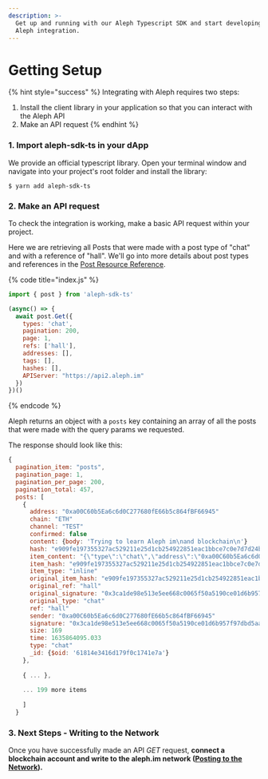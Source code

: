 ```yaml
---
description: >-
  Get up and running with our Aleph Typescript SDK and start developing your
  Aleph integration.
---
```


# Getting Setup

{% hint style="success" %}
Integrating with Aleph requires two steps:

1. Install the client library in your application so that you can interact with the Aleph API
2. Make an API request
{% endhint %}

### 1. Import aleph-sdk-ts in your dApp

We provide an official typescript library. Open your terminal window and navigate into your project's root folder and install the library:

```
$ yarn add aleph-sdk-ts
```

### 2. Make an API request

To check the integration is working, make a basic API request within your project.&#x20;

Here we are retrieving all Posts that were made with a post type of "chat" and with a reference of "hall". We'll go into more details about post types and references in the [Post Resource Reference](../api-resources-reference/posts/).

{% code title="index.js" %}
```javascript
import { post } from 'aleph-sdk-ts'

(async() => {
  await post.Get({
    types: 'chat', 
    pagination: 200,
    page: 1,
    refs: ['hall'], 
    addresses: [],
    tags: [],
    hashes: [],
    APIServer: "https://api2.aleph.im"
  })
})()
```
{% endcode %}

Aleph returns an object with a `posts` key containing an array of all the posts that were made with the query params we requested.

The response should look like this:&#x20;

```javascript
{
  pagination_item: "posts",
  pagination_page: 1,
  pagination_per_page: 200,
  pagination_total: 457,
  posts: [
    {
      address: "0xa00C60b5Ea6c6d0C277680fE66b5c864fBF66945"
      chain: "ETH"
      channel: "TEST"
      confirmed: false
      content: {body: 'Trying to learn Aleph im\nand blockchain\n'}
      hash: "e909fe197355327ac529211e25d1cb254922851eac1bbce7c0e7d7d24b056e5b"
      item_content: "{\"type\":\"chat\",\"address\":\"0xa00C60b5Ea6c6d0C277680fE66b5c864fBF66945\",\"content\":{\"body\":\"Trying to learn Aleph im\\nand blockchain\\n\"},\"time\":1635864095.033,\"ref\":\"hall\"}"
      item_hash: "e909fe197355327ac529211e25d1cb254922851eac1bbce7c0e7d7d24b056e5b"
      item_type: "inline"
      original_item_hash: "e909fe197355327ac529211e25d1cb254922851eac1bbce7c0e7d7d24b056e5b"
      original_ref: "hall"
      original_signature: "0x3ca1de98e513e5ee668c0065f50a5190ce01d6b957f97dbd5aa997d6d6e65be344c560f41a02397873ac34aaf3ae5d2ae9f4ec5f8af8fd7304685ef3fc37e5cd1b"
      original_type: "chat"
      ref: "hall"
      sender: "0xa00C60b5Ea6c6d0C277680fE66b5c864fBF66945"
      signature: "0x3ca1de98e513e5ee668c0065f50a5190ce01d6b957f97dbd5aa997d6d6e65be344c560f41a02397873ac34aaf3ae5d2ae9f4ec5f8af8fd7304685ef3fc37e5cd1b"
      size: 169
      time: 1635864095.033
      type: "chat"
      _id: {$oid: '61814e3416d179f0c1741e7a'}
    },
    
    { ... },
    
    ... 199 more items
    
    ]
  }
```

### 3. Next Steps - Writing to the Network

Once you have successfully made an API _GET_ request, **connect a blockchain account and write to the aleph.im network (**[**Posting to the Network**](posting-to-the-network.md)**).**
